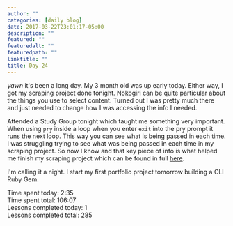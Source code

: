 ```yaml
---
author: ""
categories: [daily blog]
date: 2017-03-22T23:01:17-05:00
description: ""
featured: ""
featuredalt: ""
featuredpath: ""
linktitle: ""
title: Day 24
---
```


_yawn_ it's been a long day. My 3 month old was up early today. Either way, I got my scraping project done tonight. Nokogiri can be quite particular about the things you use to select content. Turned out I was pretty much there and just needed to change how I was accessing the info I needed.

Attended a Study Group tonight which taught me something very important. When using `pry` inside a loop when you enter `exit` into the pry prompt it runs the next loop. This way you can see what is being passed in each time. I was struggling trying to see what was being passed in each time in my scraping project. So now I know and that key piece of info is what helped me finish my scraping project which can be found in full [here][1].

I'm calling it a night. I start my first portfolio project tomorrow building a CLI Ruby Gem.

Time spent today: 2:35  
Time spent total: 106:07  
Lessons completed today: 1  
Lessons completed total: 285

[1]: https://github.com/itzsaga/oo-student-scraper-v-000
